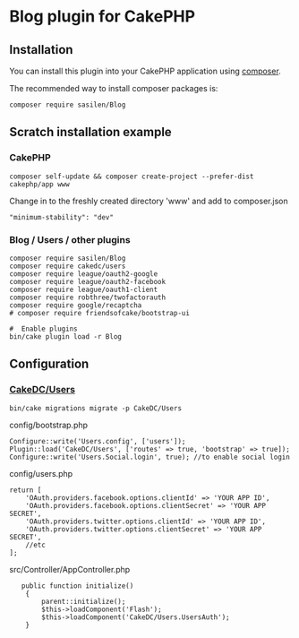 # Blog plugin for CakePHP

## Installation

You can install this plugin into your CakePHP application using [composer](http://getcomposer.org).

The recommended way to install composer packages is:

```
composer require sasilen/Blog
```
## Scratch installation example 

### CakePHP
```
composer self-update && composer create-project --prefer-dist cakephp/app www
```
Change in to the freshly created directory 'www' and add to composer.json
```
"minimum-stability": "dev"
```
### Blog / Users / other plugins
```
composer require sasilen/Blog
composer require cakedc/users
composer require league/oauth2-google
composer require league/oauth2-facebook
composer require league/oauth1-client
composer require robthree/twofactorauth
composer require google/recaptcha
# composer require friendsofcake/bootstrap-ui

#  Enable plugins
bin/cake plugin load -r Blog

```

## Configuration

### [CakeDC/Users](https://github.com/CakeDC/users/blob/master/Docs/Home.md)
```
bin/cake migrations migrate -p CakeDC/Users
```
config/bootstrap.php
```
Configure::write('Users.config', ['users']);
Plugin::load('CakeDC/Users', ['routes' => true, 'bootstrap' => true]);
Configure::write('Users.Social.login', true); //to enable social login
```
config/users.php
```
return [
    'OAuth.providers.facebook.options.clientId' => 'YOUR APP ID',
    'OAuth.providers.facebook.options.clientSecret' => 'YOUR APP SECRET',
    'OAuth.providers.twitter.options.clientId' => 'YOUR APP ID',
    'OAuth.providers.twitter.options.clientSecret' => 'YOUR APP SECRET',
    //etc
];
```
src/Controller/AppController.php
```
   public function initialize()
    {
        parent::initialize();
        $this->loadComponent('Flash');
        $this->loadComponent('CakeDC/Users.UsersAuth');
    }
```


